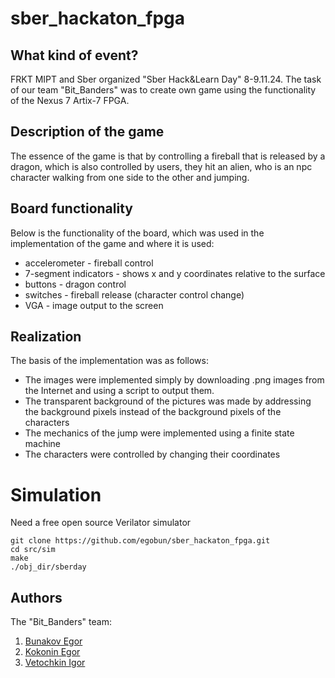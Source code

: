 # sber_hackaton_fpga

## What kind of event?
FRKT MIPT and Sber organized "Sber Hack&Learn Day" 8-9.11.24. The task of our team "Bit_Banders" was to create own game using the functionality of the Nexus 7 Artix-7 FPGA.

## Description of the game
The essence of the game is that by controlling a fireball that is released by a dragon, which is also controlled by users, they hit an alien, who is an npc character walking from one side to the other and jumping.

## Board functionality
Below is the functionality of the board, which was used in the implementation of the game and where it is used:
* accelerometer         - fireball control
* 7-segment indicators  - shows x and y coordinates relative to the surface
* buttons               - dragon control
* switches              - fireball release (character control change)
* VGA                   - image output to the screen

## Realization
The basis of the implementation was as follows:
* The images were implemented simply by downloading .png images from the Internet and using a script to output them.
* The transparent background of the pictures was made by addressing the background pixels instead of the background pixels of the characters
* The mechanics of the jump were implemented using a finite state machine
* The characters were controlled by changing their coordinates

# Simulation
Need a free open source Verilator simulator
```
git clone https://github.com/egobun/sber_hackaton_fpga.git
cd src/sim
make
./obj_dir/sberday
```

## Authors
The "Bit_Banders" team:
1. [Bunakov Egor](https://t.me/Egor_Bunakov)
2. [Kokonin Egor](https://t.me/Nojey)
3. [Vetochkin Igor](https://t.me/Igor_Veto4kin)
